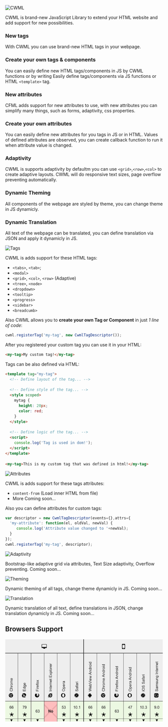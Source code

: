 ![CWML](https://via.placeholder.com/800x500/232424/0afc77?text=CWML)

CWML is brand-new JavaScript Library to extend your HTML website and add support for new possibilities.
### New tags 
With CWML you can use brand-new HTML tags in your webpage. 

### Create your own tags & components 
You can easily define new HTML tags/components in JS by CWML functions or by writing
Easily define tags/components via JS functions or HTML `<template>` tag.

### New attributes 
CFML adds support for new attributes to use, with new attributes you can simplify many things, such as
forms, adaptivity, css properties.

### Create your own attributes
You can easily define new attributes for you tags in JS or in HTML.
Values of defined attributes are observed, you can create callback function to run it when attribute value is changed.

### Adaptivity 
CWML is supports adaptivity by defaultm you can use `<grid>`,`<row>`,`<col>` to create adaptive layouts.
CWML will do responsive text sizes, page overflow preventing automatically.

### Dynamic Theming 
All components of the webpage are styled by theme, you can change theme in JS dynamicly.

### Dynamic Translation 
All text of the webpage can be translated, you can define translation via JSON and apply it dynamicly in JS.


![Tags](https://via.placeholder.com/800x250/07f77f/FFFFFF?text=Tags)

CWML is adds support for these HTML tags:
- `<tabs>`, `<tab>`;
- `<modal>`
- `<grid>`, `<col>`, `<row>` (Adaptive)
- `<tree>`, `<node>`
- `<dropdown>`
- `<tooltip>`
- `<progress>`
- `<sidebar>`
- `<breadcumb>`

Also CWML allows you to **create your own Tag or Component** in just *1 line of code*:
```js
cwml.registerTag('my-tag', new CwmlTagDescriptor());
```
After you registered your custom tag you can use it in your HTML:
```html
<my-tag>My custom tag!</my-tag>
```
Tags can be also defined via HTML:
```html
<template tag="my-tag">
  <!-- Define layout of the tag... -->
  
  <!-- Define style of the tag... -->
  <style scoped>
    mytag {
      height: 20px;
      color: red;
    }
  </style>
  
  <!-- Define logic of the tag... -->
  <script>
    console.log('Tag is used in dom!');
  </script>
</template>

<my-tag>This is my custom tag that was defined in html!</my-tag>
```

![Attributes](https://via.placeholder.com/800x250/07f77f/FFFFFF?text=Attributes)

CWML is adds support for these tags attributes:
- `content-from` (Load inner HTML from file)
- More Coming soon...

Also you can define attributes for custom tags:
```js
var descriptor = new CwmlTagDescriptor(events={},attrs={
  'my-attribute': function(el, oldVal, newVal) {
     console.log('Attribute value changed to '+newVal);
  }
});
cwml.registerTag('my-tag', descriptor);
```

![Adaptivity](https://via.placeholder.com/800x250/07f77f/FFFFFF?text=WIP:+Adaptivity)

Bootstrap-like adaptive grid via attributes, Text Size adaptivity, Overflow preventing.
Coming soon...

![Theming](https://via.placeholder.com/800x250/07f77f/FFFFFF?text=WIP:+Theming)

Dynamic theming of all tags, change theme dynamicly in JS.
Coming soon...

![Translation](https://via.placeholder.com/800x250/07f77f/FFFFFF?text=WIP:+Translation)

Dynamic translation of all text, define translations in JSON, change translation dynamicly in JS.
Coming soon...

## Browsers Support

![Browsers Support](https://github.com/qrai/CWML/blob/main/docs/img/support.png?raw=true)
